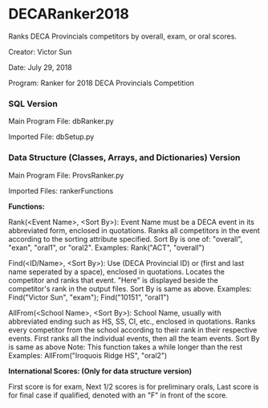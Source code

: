 # DECARanker2018
Ranks DECA Provincials competitors by overall, exam, or oral scores.

Creator: Victor Sun

Date: July 29, 2018

Program: Ranker for 2018 DECA Provincials Competition

### SQL Version

Main Program File: dbRanker.py

Imported File: dbSetup.py

### Data Structure (Classes, Arrays, and Dictionaries) Version

Main Program File: ProvsRanker.py

Imported Files: rankerFunctions

**Functions:**

Rank(\<Event Name>, \<Sort By>):
Event Name must be a DECA event in its abbreviated form, enclosed in quotations.
Ranks all competitors in the event according to the sorting attribute specified.
Sort By is one of: "overall", "exan", "oral1", or "oral2".
Examples:
Rank("ACT", "overall")

Find(<ID/Name>, \<Sort By>):
Use (DECA Provincial ID) or (first and last name seperated by a space), enclosed in quotations.
Locates the competitor and ranks that event. "Here" is displayed beside the competitor's rank in the output files.
Sort By is same as above.
Examples:
Find("Victor Sun", "exam");
Find("10151", "oral1")

AllFrom(\<School Name>, \<Sort By>):
School Name, usually with abbreviated ending such as HS, SS, CI, etc., enclosed in quotations.
Ranks every competitor from the school according to their rank in their respective events.
First ranks all the individual events, then all the team events.
Sort By is same as above
Note: This function takes a while longer than the rest
Examples:
AllFrom("Iroquois Ridge HS", "oral2")

**International Scores: (Only for data structure version)**

First score is for exam,
Next 1/2 scores is for preliminary orals,
Last score is for final case if qualified, denoted with an "F" in front of the score.
